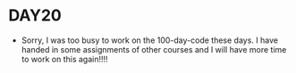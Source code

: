 # DAY20
- Sorry, I was too busy to work on the 100-day-code these days. I have handed in some assignments of other courses and I will have more time to work on this again!!!!
